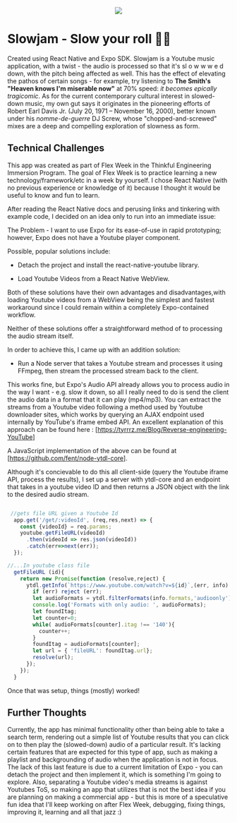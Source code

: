 
<p align="center">
<img src="https://github.com/thinkful-ei22/Donny-Playground/blob/master/screenshots/godsplan.gif">
</p>

# Slowjam - Slow your roll 🐌🐢

Created using React Native and Expo SDK. 
Slowjam is a Youtube music application, with a twist - the audio is processed so that it's sl o w w w e d down, with the pitch being affected as well. This has the effect of elevating the pathos of certain songs - for example, try listening to **The Smith's "Heaven knows I'm miserable now"** at 70% speed: *it becomes epically tragicomic*. As for the current contemporary cultural interest in slowed-down music, my own gut says it originates in the pioneering efforts of Robert Earl Davis Jr. (July 20, 1971 – November 16, 2000), better known under his *nomme-de-guerre* DJ Screw, whose "chopped-and-screwed" mixes are a deep and compelling exploration of slowness as form.

## Technical Challenges

This app was created as part of Flex Week in the Thinkful Engineering Immersion Program. The goal of Flex Week is to practice learning a new technology/framework/etc in a week by yourself. I chose React Native (with no previous experience or knowledge of it) because I thought it would be useful to know and fun to learn.

After reading the React Native docs and perusing links and tinkering with example code, I decided on an idea only to run into an immediate issue:

The Problem - I want to use Expo for its ease-of-use in rapid prototyping; however, Expo does not have a Youtube player component.

Possible, popular solutions include:

* Detach the project and install the react-native-youtube library.

* Load Youtube Videos from a React Native WebView.


Both of these solutions have their own advantages and disadvantages,with loading Youtube videos from a WebView being the simplest and fastest workaround since I could remain within a completely Expo-contained workflow.

Neither of these solutions offer a straightforward method of to processing the audio stream itself.

In order to achieve this, I came up with an addition solution:

* Run a Node server that takes a Youtube stream and processes it using FFmpeg, then stream the processed stream back to the client.

This works fine, but Expo's Audio API already allows you to process audio in the way I want - e.g. slow it down, so all I really need to do is send the client the audio data in a format that it can play (mp4/mp3). You can extract the streams from a Youtube video following a method used by Youtube downloader sites, which works by querying an AJAX endpoint used internally by YouTube's iframe embed API. An excellent explanation of this approach can be found here : [https://tyrrrz.me/Blog/Reverse-engineering-YouTube] 

A JavaScript implementation of the above can be found at [https://github.com/fent/node-ytdl-core].

Although it's concievable to do this all client-side (query the Youtube iframe API, process the results), I set up a server with ytdl-core and an endpoint that takes in a youtube video ID and then returns a JSON object with the link to the desired audio stream. 

``` JavaScript

 //gets file URL given a Youtube Id
  app.get('/get/:videoId', (req,res,next) => {
    const {videoId} = req.params;
    youtube.getFileURL(videoId)
      .then(videoId => res.json(videoId))
      .catch(err=>next(err));
  });

//...In youtube class file
  getFileURL (id){
    return new Promise(function (resolve,reject) {
      ytdl.getInfo(`https://www.youtube.com/watch?v=${id}`,(err, info) => {
        if (err) reject (err);
        let audioFormats = ytdl.filterFormats(info.formats,'audioonly');
        console.log('Formats with only audio: ', audioFormats);
        let foundItag;
        let counter=0;
        while( audioFormats[counter].itag !== '140'){
          counter++;
        }
        foundItag = audioFormats[counter];
        let url = { 'fileURL': foundItag.url};
        resolve(url);
      });
    });  
  }

```

Once that was setup, things (mostly) worked! 

## Further Thoughts

Currently, the app has minimal functionality other than being able to take a search term, rendering out a simple list of Youtube results that you can click on to then play the (slowed-down) audio of a particular result. It's lacking certain features that are expected for this type of app, such as making a playlist and backgrounding of audio when the application is not in focus. The lack of this last feature is due to a current limitation of Expo - you can detach the project and then implement it, which is something I'm going to explore.  Also, separating a Youtube video's media streams is against Youtubes ToS, so making an app that utilizes that is not the best idea if you are planning on making a commercial app - but this is more of a speculative fun idea that I'll keep working on after Flex Week, debugging, fixing things, improving it, learning and all that jazz :)



